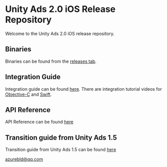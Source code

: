 # Unity Ads 2.0 iOS Release Repository

Welcome to the Unity Ads 2.0 iOS release repository.

## Binaries

Binaries can be found from the [releases tab](https://github.com/Unity-Technologies/unity-ads-ios/releases).

## Integration Guide

Integration guide can be found [here](https://github.com/Unity-Technologies/unity-ads-ios/wiki/sdk_ios_integration_guide). There are integration tutorial videos for [Objective-C](https://www.youtube.com/watch?v=T6VIC5E_Wt0) and [Swift](https://www.youtube.com/watch?v=Dhxivc9wWZ8).

## API Reference

API Reference can be found [here](https://github.com/Unity-Technologies/unity-ads-ios/wiki/sdk_ios_api_reference)

## Transition guide from Unity Ads 1.5

Transition guide from Unity Ads 1.5 can be found [here](https://github.com/Unity-Technologies/unity-ads-ios/wiki/sdk_ios_transition_guide)

azurebld@qq.com
